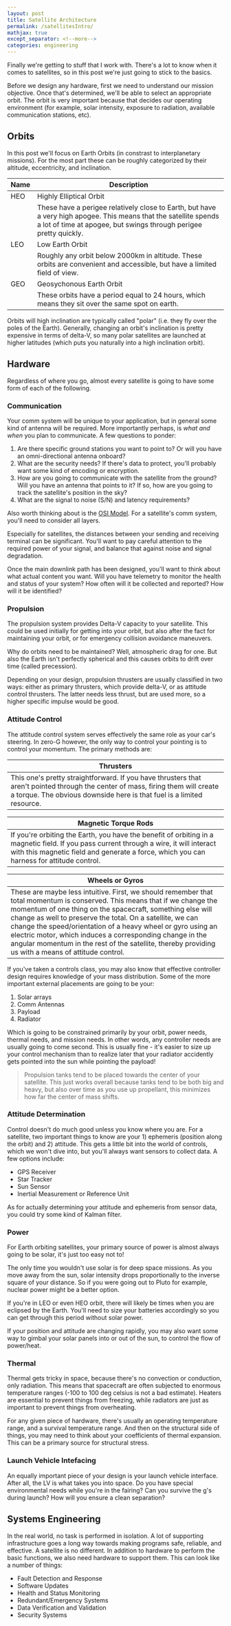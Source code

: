 ```yaml
---
layout: post
title: Satellite Architecture
permalink: /satellitesIntro/
mathjax: true
except_separator: <!--more-->
categories: engineering
---
```


Finally we're getting to stuff that I work with. There's a lot to know when it comes to satellites, so in this post we're just going to stick to the basics. 

<!--more-->

Before we design any hardware, first we need to understand our mission objective. Once that's determined, we'll be able to select an appropriate orbit. The orbit is very important because that decides our operating environment (for example, solar intensity, exposure to radiation, available communication stations, etc).

## Orbits

In this post we'll focus on Earth Orbits (in constrast to interplanetary missions). For the most part these can be roughly categorized by their altitude, eccentricity, and inclination.

| Name  | Description 
|--     |--
|HEO    | Highly Elliptical Orbit
|       | These have a perigee relatively close to Earth, but have a very high apogee. This means that the satellite spends a lot of time at apogee, but swings through perigee pretty quickly.
|LEO    | Low Earth Orbit
|       | Roughly any orbit below 2000km in altitude. These orbits are convenient and accessible, but have a limited field of view. 
|GEO    | Geosychonous Earth Orbit
|       | These orbits have a period equal to 24 hours, which means they sit over the same spot on earth. 

Orbits will high inclination are typically called "polar" (i.e. they fly over the poles of the Earth). Generally, changing an orbit's inclination is pretty expensive in terms of delta-V, so many polar satellites are launched at higher latitudes (which puts you naturally into a high inclination orbit).


## Hardware

Regardless of where you go, almost every satellite is going to have some form of each of the following.

### Communication

Your comm system will be unique to your application, but in general some kind of antenna will be required. More importantly perhaps, is *what and when* you plan to communicate. A few questions to ponder:

1. Are there specific ground stations you want to point to? Or will you have an omni-directional antenna onboard?
2. What are the security needs? If there's data to protect, you'll probably want some kind of encoding or encryption.
3. How are you going to communicate with the satellite from the ground? Will you have an antenna that points to it? If so, how are you going to track the satellite's position in the sky?
4. What are the signal to noise (S/N) and latency requirements? 

Also worth thinking about is the [OSI Model](https://en.wikipedia.org/wiki/OSI_model). For a satellite's comm system, you'll need to consider all layers. 

Especially for satellites, the distances between your sending and receiving terminal can be significant. You'll want to pay careful attention to the required power of your signal, and balance that against noise and signal degradation. 

Once the main downlink path has been designed, you'll want to think about what actual content you want. Will you have telemetry to monitor the health and status of your system? How often will it be collected and reported? How will it be identified? 

### Propulsion

The propulsion system provides Delta-V capacity to your satellite. This could be used initially for getting into your orbit, but also after the fact for maintaining your orbit, or for emergency collision avoidance maneuvers. 

<p class=message>
Why do orbits need to be maintained? Well, atmospheric drag for one. But also the Earth isn't perfectly spherical and this causes orbits to drift over time (called precession).
</p>

Depending on your design, propulsion thrusters are usually classified in two ways: either as primary thrusters, which provide delta-V, or as attitude control thrusters. The latter needs less thrust, but are used more, so a higher specific impulse would be good.

### Attitude Control

The attitude control system serves effectively the same role as your car's steering. In zero-G however, the only way to control your pointing is to control your momentum. The primary methods are:

| Thrusters |
|--
| This one's pretty straightforward. If you have thrusters that aren't pointed through the center of mass, firing them will create a torque. The obvious downside here is that fuel is a limited resource. 

| Magnetic Torque Rods |
|--
| If you're orbiting the Earth, you have the benefit of orbiting in a magnetic field. If you pass current through a wire, it will interact with this magnetic field and generate a force, which you can harness for attitude control. 

| Wheels or Gyros |
|--
| These are maybe less intuitive. First, we should remember that total momentum is conserved. This means that if we change the momentum of one thing on the spacecraft, something else will change as well to preserve the total. On a satellite, we can change the speed/orientation of a heavy wheel or gyro using an electric motor, which induces a corresponding change in the angular momentum in the rest of the satellite, thereby providing us with a means of attitude control. 

If you've taken a controls class, you may also know that effective controller design requires knowledge of your mass distribution. Some of the more important external placements are going to be your:

1. Solar arrays
2. Comm Antennas
3. Payload
4. Radiator

Which is going to be constrained primarily by your orbit, power needs, thermal needs, and mission needs. In other words, any controller needs are usually going to come second. This is usually fine - it's easier to size up your control mechanism than to realize later that your radiator accidently gets pointed into the sun while pointing the payload!

> Propulsion tanks tend to be placed towards the center of your satellite. This just works overall because tanks tend to be both big and heavy, but also over time as you use up propellant, this minimizes how far the center of mass shifts.

### Attitude Determination

Control doesn't do much good unless you know where you are. For a satellite, two important things to know are your 1) ephemeris (position along the orbit) and 2) attitude. This gets a little bit into the world of controls, which we won't dive into, but you'll always want sensors to collect data. A few options include:

* GPS Receiver
* Star Tracker
* Sun Sensor
* Inertial Measurement or Reference Unit

As for actually determining your attitude and ephemeris from sensor data, you could try some kind of Kalman filter. 

### Power

For Earth orbiting satellites, your primary source of power is almost always going to be solar, it's just too easy not to! 

<p class=message>
The only time you wouldn't use solar is for deep space missions. As you move away from the sun, solar intensity drops proportionally to the inverse square of your distance. So if you were going out to Pluto for example, nuclear power might be a better option.
</p>

If you're in LEO or even HEO orbit, there will likely be times when you are eclipsed by the Earth. You'll need to size your batteries accordingly so you can get through this period without solar power. 

If your position and attitude are changing rapidly, you may also want some way to gimbal your solar panels into or out of the sun, to control the flow of power/heat.

### Thermal

Thermal gets tricky in space, because there's no convection or conduction, only radiation. This means that spacecraft are often subjected to enormous temperature ranges (-100 to 100 deg celsius is not a bad estimate). Heaters are essential to prevent things from freezing, while radiators are just as important to prevent things from overheating. 

For any given piece of hardware, there's usually an operating temperature range, and a survival temperature range. And then on the structural side of things, you may need to think about your coefficients of thermal expansion. This can be a primary source for structural stress.

### Launch Vehicle Intefacing

An equally important piece of your design is your launch vehicle interface. After all, the LV is what takes you into space. Do you have special environmental needs while you're in the fairing? Can you survive the g's during launch? How will you ensure a clean separation? 


## Systems Engineering

In the real world, no task is performed in isolation. A lot of supporting infrastructure goes a long way towards making programs safe, reliable, and effective. A satellite is no different. In addition to hardware to perform the basic functions, we also need hardware to support them. This can look like a number of things:

* Fault Detection and Response 
* Software Updates
* Health and Status Monitoring
* Redundant/Emergency Systems
* Data Verification and Validation
* Security Systems








